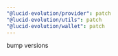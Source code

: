 ```yaml
---
"@lucid-evolution/provider": patch
"@lucid-evolution/utils": patch
"@lucid-evolution/wallet": patch
---
```


bump versions
